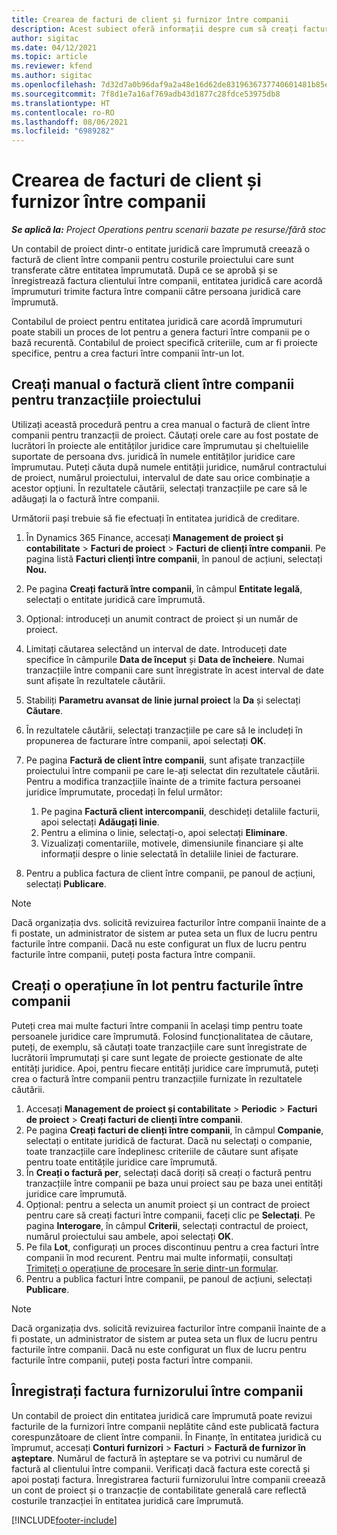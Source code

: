```yaml
---
title: Crearea de facturi de client și furnizor între companii
description: Acest subiect oferă informații despre cum să creați facturi de client și vânzător între companii.
author: sigitac
ms.date: 04/12/2021
ms.topic: article
ms.reviewer: kfend
ms.author: sigitac
ms.openlocfilehash: 7d32d7a0b96daf9a2a48e16d62de8319636737740601481b85ee887948e31110
ms.sourcegitcommit: 7f8d1e7a16af769adb43d1877c28fdce53975db8
ms.translationtype: HT
ms.contentlocale: ro-RO
ms.lasthandoff: 08/06/2021
ms.locfileid: "6989282"
---
```

# <a name="create-intercompany-customer-and-vendor-invoices"></a>Crearea de facturi de client și furnizor între companii

_**Se aplică la:** Project Operations pentru scenarii bazate pe resurse/fără stoc_

Un contabil de proiect dintr-o entitate juridică care împrumută creează o factură de client între companii pentru costurile proiectului care sunt transferate către entitatea împrumutată. După ce se aprobă și se înregistrează factura clientului între companii, entitatea juridică care acordă împrumuturi trimite factura între companii către persoana juridică care împrumută.

Contabilul de proiect pentru entitatea juridică care acordă împrumuturi poate stabili un proces de lot pentru a genera facturi între companii pe o bază recurentă. Contabilul de proiect specifică criteriile, cum ar fi proiecte specifice, pentru a crea facturi între companii într-un lot.

## <a name="manually-create-an-intercompany-customer-invoice-for-project-transactions"></a>Creați manual o factură client între companii pentru tranzacțiile proiectului 

Utilizați această procedură pentru a crea manual o factură de client între companii pentru tranzacții de proiect. Căutați orele care au fost postate de lucrători în proiecte ale entităților juridice care împrumutau și cheltuielile suportate de persoana dvs. juridică în numele entităților juridice care împrumutau. Puteți căuta după numele entității juridice, numărul contractului de proiect, numărul proiectului, intervalul de date sau orice combinație a acestor opțiuni. În rezultatele căutării, selectați tranzacțiile pe care să le adăugați la o factură între companii. 

Următorii pași trebuie să fie efectuați în entitatea juridică de creditare. 

1. În Dynamics 365 Finance, accesați **Management de proiect și contabilitate** > **Facturi de proiect** > **Facturi de clienți între companii**. Pe pagina listă **Facturi clienți între companii**, în panoul de acțiuni, selectați **Nou.**
2. Pe pagina **Creați factură între companii**, în câmpul **Entitate legală**, selectați o entitate juridică care împrumută.
3. Opțional: introduceți un anumit contract de proiect și un număr de proiect.
4. Limitați căutarea selectând un interval de date. Introduceți date specifice în câmpurile **Data de început** și **Data de încheiere**. Numai tranzacțiile între companii care sunt înregistrate în acest interval de date sunt afișate în rezultatele căutării.
5. Stabiliți **Parametru avansat de linie jurnal proiect** la **Da** și selectați **Căutare**.
6. În rezultatele căutării, selectați tranzacțiile pe care să le includeți în propunerea de facturare între companii, apoi selectați **OK**.
7. Pe pagina **Factură de client între companii**, sunt afișate tranzacțiile proiectului între companii pe care le-ați selectat din rezultatele căutării. Pentru a modifica tranzacțiile înainte de a trimite factura persoanei juridice împrumutate, procedați în felul următor:
  
    1. Pe pagina **Factură client intercompanii**, deschideți detaliile facturii, apoi selectați **Adăugați linie**.
    2. Pentru a elimina o linie, selectați-o, apoi selectați **Eliminare**.
    3. Vizualizați comentariile, motivele, dimensiunile financiare și alte informații despre o linie selectată în detaliile liniei de facturare.
    
8. Pentru a publica factura de client între companii, pe panoul de acțiuni, selectați **Publicare**.

> [!NOTE]
> Dacă organizația dvs. solicită revizuirea facturilor între companii înainte de a fi postate, un administrator de sistem ar putea seta un flux de lucru pentru facturile între companii. Dacă nu este configurat un flux de lucru pentru facturile între companii, puteți posta factura între companii.

## <a name="create-a-batch-job-for-intercompany-invoices"></a>Creați o operațiune în lot pentru facturile între companii

Puteți crea mai multe facturi între companii în același timp pentru toate persoanele juridice care împrumută. Folosind funcționalitatea de căutare, puteți, de exemplu, să căutați toate tranzacțiile care sunt înregistrate de lucrătorii împrumutați și care sunt legate de proiecte gestionate de alte entități juridice. Apoi, pentru fiecare entități juridice care împrumută, puteți crea o factură între companii pentru tranzacțiile furnizate în rezultatele căutării.

1. Accesați **Management de proiect și contabilitate** > **Periodic** > **Facturi de proiect** > **Creați facturi de clienți între companii**.
2. Pe pagina **Creați facturi de clienți între companii**, în câmpul **Companie**, selectați o entitate juridică de facturat. Dacă nu selectați o companie, toate tranzacțiile care îndeplinesc criteriile de căutare sunt afișate pentru toate entitățile juridice care împrumută.
3. În **Creați o factură per**, selectați dacă doriți să creați o factură pentru tranzacțiile între companii pe baza unui proiect sau pe baza unei entități juridice care împrumută.
4. Opțional: pentru a selecta un anumit proiect și un contract de proiect pentru care să creați facturi între companii, faceți clic pe **Selectați**. Pe pagina **Interogare**, în câmpul **Criterii**, selectați contractul de proiect, numărul proiectului sau ambele, apoi selectați **OK**.
5. Pe fila **Lot**, configurați un proces discontinuu pentru a crea facturi între companii în mod recurent. Pentru mai multe informații, consultați [Trimiteți o operațiune de procesare în serie dintr-un formular](/dynamicsax-2012/appuser-itpro/submit-a-batch-processing-job-from-a-form).
6. Pentru a publica facturi între companii, pe panoul de acțiuni, selectați **Publicare**.

> [!NOTE]
> Dacă organizația dvs. solicită revizuirea facturilor între companii înainte de a fi postate, un administrator de sistem ar putea seta un flux de lucru pentru facturile între companii. Dacă nu este configurat un flux de lucru pentru facturile între companii, puteți posta facturi între companii.

## <a name="post-the-intercompany-vendor-invoice"></a>Înregistrați factura furnizorului între companii

Un contabil de proiect din entitatea juridică care împrumută poate revizui facturile de la furnizori între companii neplătite când este publicată factura corespunzătoare de client între companii. În Finanțe, în entitatea juridică cu împrumut, accesați **Conturi furnizori** > **Facturi** > **Factură de furnizor în așteptare**. Numărul de factură în așteptare se va potrivi cu numărul de factură al clientului între companii. Verificați dacă factura este corectă și apoi postați factura. Înregistrarea facturii furnizorului între companii creează un cont de proiect și o tranzacție de contabilitate generală care reflectă costurile tranzacției în entitatea juridică care împrumută.


[!INCLUDE[footer-include](../includes/footer-banner.md)]
